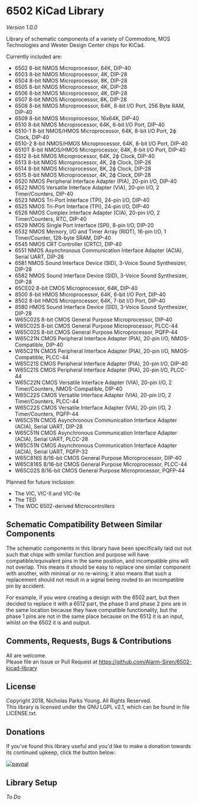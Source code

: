 # 6502 KiCad Library
*Version 1.0.0*

Library of schematic components of a variety of Commodore, MOS Technologies and Wester Design Center chips for KiCad.

Currently included are:
- 6502 8-bit NMOS Microprocessor, 64K, DIP-40
- 6503 8-bit NMOS Microprocessor, 4K, DIP-28
- 6504 8-bit NMOS Microprocessor, 8K, DIP-28
- 6505 8-bit NMOS Microprocessor, 4K, DIP-28
- 6506 8-bit NMOS Microprocessor, 4K, DIP-28
- 6507 8-bit NMOS Microprocessor, 8K, DIP-28
- 6508 8-bit NMOS Microprocessor, 64K, 8-bit I/O Port, 256 Byte RAM, DIP-40
- 6509 8-bit NMOS Microprocessor, 16x64K, DIP-40
- 6510 8-bit NMOS Microprocessor, 64K, 6-bit I/O Port, DIP-40
- 6510-1 8-bit NMOS/HMOS Microprocessor, 64K, 8-bit I/O Port, 2ϕ Clock, DIP-40
- 6510-2 8-bit NMOS/HMOS Microprocessor, 64K, 8-bit I/O Port, DIP-40
- 6510T 8-bit NMOS/HMOS Microprocessor, 64K, 8-bit I/O Port, DIP-40
- 6512 8-bit NMOS Microprocessor, 64K, 2ϕ Clock, DIP-40
- 6513 8-bit NMOS Microprocessor, 4K, 2ϕ Clock, DIP-28
- 6514 8-bit NMOS Microprocessor, 8K, 2ϕ Clock, DIP-28
- 6515 8-bit NMOS Microprocessor, 4K, 2ϕ Clock, DIP-28
- 6520 NMOS Peripheral Interface Adapter (PIA), 20-pin I/O, DIP-40
- 6522 NMOS Versatile Interface Adapter (VIA), 20-pin I/O, 2 Timer/Counters, DIP-40
- 6523 NMOS Tri-Port Interface (TPI), 24-pin I/O, DIP-40
- 6525 NMOS Tri-Port Interface (TPI), 24-pin I/O, DIP-40
- 6526 NMOS Complex Interface Adapter (CIA), 20-pin I/O, 2 Timer/Counters, RTC, DIP-40
- 6529 NMOS Single Port Interface (SPI), 8-pin I/O, DIP-20
- 6532 NMOS Memory, I/O and Timer Array (RIOT), 16-pin I/O, 1 Timer/Counter, 128-byte SRAM, DIP-40
- 6545 NMOS CRT Controller (CRTC), DIP-40
- 6551 NMOS Asynchronous Communication Interface Adapter (ACIA), Serial UART, DIP-28
- 6581 NMOS Sound Interface Device (SID), 3-Voice Sound Synthesizer, DIP-28
- 6582 NMOS Sound Interface Device (SID), 3-Voice Sound Synthesizer, DIP-28
- 65CE02 8-bit CMOS Microprocessor, 64K, DIP-40
- 8500 8-bit HMOS Microprocessor, 64K, 6-bit I/O Port, DIP-40
- 8502 8-bit HMOS Microprocessor, 64K, 7-bit I/O Port, DIP-40
- 8580 HMOS Sound Interface Device (SID), 3-Voice Sound Synthesizer, DIP-28
- W65C02S 8-bit CMOS General Purpose Microprocessor, DIP-40
- W65C02S 8-bit CMOS General Purpose Microprocessor, PLCC-44
- W65C02S 8-bit CMOS General Purpose Microprocessor, PQFP-44
- W65C21N CMOS Peripheral Interface Adapter (PIA), 20-pin I/O, NMOS-Compatible, DIP-40
- W65C21N CMOS Peripheral Interface Adapter (PIA), 20-pin I/O, NMOS-Compatible, PLCC-44
- W65C21S CMOS Peripheral Interface Adapter (PIA), 20-pin I/O, DIP-40
- W65C21S CMOS Peripheral Interface Adapter (PIA), 20-pin I/O, PLCC-44
- W65C22N CMOS Versatile Interface Adapter (VIA), 20-pin I/O, 2 Timer/Counters, NMOS-Compatible, DIP-40
- W65C22S CMOS Versatile Interface Adapter (VIA), 20-pin I/O, 2 Timer/Counters, PLCC-44
- W65C22S CMOS Versatile Interface Adapter (VIA), 20-pin I/O, 2 Timer/Counters, PQFP-44
- W65C51N CMOS Asynchronous Communication Interface Adapter (ACIA), Serial UART, DIP-28
- W65C51N CMOS Asynchronous Communication Interface Adapter (ACIA), Serial UART, PLCC-28
- W65C51N CMOS Asynchronous Communication Interface Adapter (ACIA), Serial UART, PQFP-32
- W65C816S 8/16-bit CMOS General Purpose Microprocessor, DIP-40
- W65C816S 8/16-bit CMOS General Purpose Microprocessor, PLCC-44
- W65C02S 8/16-bit CMOS General Purpose Microprocessor, PQFP-44

Planned for future inclusion:
- The VIC, VIC-II and VIC-IIe
- The TED
- The WDC 6502-derived Microcontrollers

## Schematic Compatibility Between Similar Components

The schematic components in this library have been specifically laid out out such that chips with similar function and purpose will have compatible/equivalent pins in the same position, and incompatible pins will not overlap. This means it should be easy to replace one similar component with another, with minimal or no re-wiring; it also means that such a replacement should not result in a signal being routed to an incompatible pin by accident.

For example, if you were creating a design with the 6502 part, but then decided to replace it with a 6512 part, the phase 0 and phase 2 pins are in the same location because they have compatible functionality, but the phase 1 pins are not in the same place because on the 6512 it is an input, whilst on the 6502 it is and output.

## Comments, Requests, Bugs & Contributions
All are welcome.  
Please file an Issue or Pull Request at https://github.com/Alarm-Siren/6502-kicad-library

## License
Copyright 2018, Nicholas Parks Young. All Rights Reserved.  
This library is licensed under the GNU LGPL v2.1, which can be found in file LICENSE.txt.

## Donations

If you've found this library useful and you'd like to make a donation towards its continued upkeep, click the button below:

[![paypal](https://www.paypalobjects.com/en_GB/i/btn/btn_donate_LG.gif)](https://www.paypal.com/cgi-bin/webscr?cmd=_s-xclick&hosted_button_id=UX25HM4CZFFWW)

## Library Setup
*To Do*